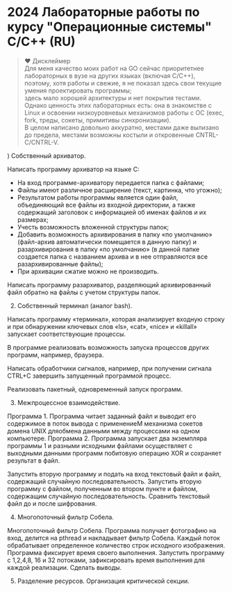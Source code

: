 # 2024 Лабораторные работы по курсу "Операционные системы" C/C++ (RU)

> ❤️ Дисклеймер  
Для меня качество моих работ на GO сейчас приоритетнее лабораторных в вузе на других языках (включая C/C++),  
поэтому, хотя работы и свежие, я не показал здесь свои текущие умения проектировать программы;  
здесь мало хорошей архитектуры и нет покрытия тестами.   
Однако ценность этих лабораторных есть: она в знакомстве с Linux и освоении
низкоуровневых механизмов работы с ОС (exec, fork, треды, сокеты, примитивы синхронизации).  
В целом написано довольно аккуратно, местами даже вылизано до предела, местами возможны костыли и откровенные CNTRL-C/CNTRL-V.
> 

) Собственный архиватор.

Написать программу архиватор на языке C: 
- На вход программе-архиватору передается папка с файлами;
- Файлы имеют различное расширение (текст, картинка, что угожно);
- Результатом работы программы является один файл, объединяющий все файлы из входной директории, а также содержащий заголовок
с информацией об именах файлов и их размерах;
- Учесть возможность вложенной структуры папок;
- Добавить возможность архивирования в папку «по умолчанию» (файл-архив автоматически помещается в данную папку) и разархивирования в папку «по умолчанию» (в данной папке создается папка с названием архива и в нее отправляются все разархивированные файлы);
- При архивации сжатие можно не производить. 

Написать программу разархиватор, разделяющий архивированный файл обратно на файлы с учетом структуры папок. 

2) Собственный терминал (аналог bash).

Написать программу «терминал», которая анализирует входную строку и при обнаружении ключевых слов «ls», «cat», «nice» и «killall» запускает соответствующие процессы.

В программе реализовать возможность запуска процессов других программ, например, браузера.

Написать обработчики сигналов, например, при получении сигнала CTRL+C завершить запущенный программой процесс.

Реализовать пакетный, одновременный запуск программ.

3) Межпроцессное взаимодействие.

Программа 1. Программа читает заданный файл и выводит его содержимое в поток вывода с применениеМ механизма сокетов домена UNIX дляобмена данными между процессами на одном компьютере.
Программа 2. Программа запускает два экземпляра программы 1 и разными исходными файлами осуществляет с выходными данными программ побитовую операцию XOR и сохраняет результат в файл.

Запустить вторую программу и подать на вход текстовый файл и файл, содержащий случайную последовательность.
Запустить вторую программу с файлом, полученным во втором пункте и файлом, содержащим случайную последовательность.
Сравнить текстовый файл до и после шифрования.

4) Многопоточный фильтр Собела.

Многопоточный фильтр Собела. Программа получает фотографию на вход, делится на pthread и накладывает фильтр Собела. Каждый поток обрабатывает определенное количество строк исходного изображения. Программа фиксирует время своего выполнения. Запустить программу с 1,2,4,8, 16 и 32 потоками, зафиксировать время выполнения для каждой реализации. Сделать выводы.

5) Разделение ресурсов. Организация критической секции.


